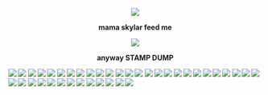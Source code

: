 
<p align="center" width="100%">
   <img src="https://komarev.com/ghpvc/?username=NxAou&style=for-the-badge&label=✧✦&color=592436"> 
<p align="center" 
 <p align="center"><strong> mama skylar feed me
</p>
     <p align="center" width="1000">
    <img src="https://github.com/user-attachments/assets/6fe82463-6aa7-446e-a9d1-513f786b497f" > 
     </p>
    <p align="center"><strong> anyway STAMP DUMP  
    </p>

<img src="https://64.media.tumblr.com/17e7f51e27c14f4360739a4113306e51/473928ea48888009-16/s100x200/4a5cf44a6826e8a31ad60bdfcd9598dac73eddeb.jpg"> <img src="https://64.media.tumblr.com/c50bdf29db30a11b145ffa82f191ed31/3c74d06b377fdc9b-b2/s100x200/97fb2bb90fb707f0ff36f7031c8c90c3a2a1a675.pnj"> <img src="https://64.media.tumblr.com/96e69a036b4c2e84a464fe9ad41ae495/6f072ea04e7b6c72-db/s100x200/2fc6d547fa9d516036636e8c3a2b57b88f892f0e.gifv"> <img src="https://64.media.tumblr.com/a8005009908fe11ec7e3719a8c7ad9c0/6f072ea04e7b6c72-72/s100x200/74e388ab76e58e3220239ac9df751f21e47ccc8a.pnj"> <img src="https://64.media.tumblr.com/e671d51ec0316ca5ccdd5eb33f43ac69/bfaaeb60d3ffc0b4-ce/s100x200/3b5a30841a3e30268f59438628594ee3c7fd404c.gifv"> <img src="https://64.media.tumblr.com/fa75183abec55513e7d215a201c94b2d/a5b6896041f0ab1d-d8/s100x200/601f887f57011c1b9236aa9205a1655128456ad7.webp"> <img src="https://64.media.tumblr.com/74b6c082dc00736ae88686e8ffd61729/a5b6896041f0ab1d-ea/s100x200/22f51308d5939091dca523bb691cdbaa54b983ef.pnj"> <img src="https://64.media.tumblr.com/362623bd82d973eaf290c96d6127084e/fddcf9c041d8da0a-81/s100x200/04d9340ea25b7b2998fecd9847f0085c0f526643.pnj"> <img src="https://64.media.tumblr.com/ef32b8095349f3641fd1cc035529af85/cae7cabe6833fef0-c6/s100x200/3d42806d52e8f367552fa52651cbf746178a9674.pnj"> <img src="https://64.media.tumblr.com/da3bbcd4f58be5d6ae6c4516800a06c5/cf90d1c710160785-17/s100x200/f023f1c2a87eec12264afe0a4eec0e62e996df37.gifv"> <img src="https://64.media.tumblr.com/8799dd967b05d6d25073496ada2dcee6/7fd8de99c27e763a-fc/s100x200/a7bb7effcc93fe312a39d4878981617c455f008f.gifv"> <img src="https://64.media.tumblr.com/7c50c76b674d3dc94e6571914f94e42c/79db89ea4dd40b8f-3d/s100x200/03cd156492dc53a5dc66b6699e3df2265216700f.pnj"> <img src="https://64.media.tumblr.com/d716c185a002c4be3769512be1b77d34/c91e8a21ee867eef-46/s100x200/82af7639d0e4846729a84db889d49e882fedebba.gifv"> <img src="https://64.media.tumblr.com/9d6883f1c00aa537aa2973c20d64a779/034993dfbfe64466-75/s100x200/6b54e8509eff0a8ee82cc6e3d5643c6cf568a263.pnj"> <img src="https://64.media.tumblr.com/0cb44bb2d7d33c07153149aa18c243d3/034993dfbfe64466-8c/s100x200/8dc2de6dd7922cbf2e74d27c752e9b3a44cff458.jpg"> <img src="https://64.media.tumblr.com/8db257366fc8585c17164cf803edc194/034993dfbfe64466-52/s100x200/f6b6de096b467c175c06e26ec32437a079c15aa8.jpg"> <img src="https://64.media.tumblr.com/3428af2b5c02b45517fd795c6d69e00c/1172a51b22131685-80/s100x200/c1b10e2ad6304debcb0077685052f4a8b9b2855b.gifv"> <img src="https://64.media.tumblr.com/19d4422467fb3b1186696f48451e7558/1172a51b22131685-85/s100x200/db2964da99a18d047d6a352e372a74e164387a83.gifv"> <img src="https://64.media.tumblr.com/7f4a9d084ca06dc43fabb3b9e724d1e1/1172a51b22131685-2a/s100x200/bde3d651ba7a59231edb052bce9ce25563f2cc70.pnj"> <img src="https://64.media.tumblr.com/7f7ef4b2c436024427dfcf052111ac2b/1172a51b22131685-70/s100x200/7e11c14e56ac52c128c1f67eb5663faa69eab8f2.pnj"> <img src="https://64.media.tumblr.com/379b03784dcb920a47936107678aecf6/d707fae9335da723-b8/s100x200/021e5696598de5e355f07e365223d9720797f44c.pnj"> <img src="https://64.media.tumblr.com/2c8913ba8b6c2e776e24afddca5b13c6/5ac7c5d6f23cab0a-f2/s100x200/c8fba7430276ca76da7e75ce9058e35a1c57d49a.gifv"> <img src="https://64.media.tumblr.com/2be8f901a7799c9001fc9783007f1f2b/4d34e0a2df867355-f6/s100x200/a101fbb3655ac55382cc619de1e15900ea6270df.gifv"> <img src="https://64.media.tumblr.com/5d38fc5b8cd2d8e0f252f10efb76d1ad/b9fa967118b999fa-3f/s100x200/adc7450baad4aa488c3bca60d7d70dc6abea7920.pnj"> <img src="https://64.media.tumblr.com/077423f50fd8c73dd96f4a6065cc2119/c4323b9fc910bae1-fb/s100x200/7ad8775b30cf87a1a2d24d3256531e6dc918b362.gifv"> <img src="https://64.media.tumblr.com/5d6e5db1972d10fb7d4707c72ead9dd0/e5e999bb453b6265-1e/s100x200/a36e9490870cc4b6107214ab83a822d376f4ef83.gifv"> <img src="https://64.media.tumblr.com/f310501fa5d81f10f3121e89910a92c9/d77823ffd65a1ac8-c1/s100x200/bc0996fb532d89e3d932ff6484c2b65cb532e7ae.gifv"> <img src="https://64.media.tumblr.com/a2ca8e52e236ea29126fcae94aeaf523/04a9620f8b93f225-16/s100x200/3f40400a9157cca557f6ddc73c35894ef20c271a.gifv"> <img src="https://64.media.tumblr.com/8f5a5a18963e536b2443671f031e0cbe/8ad6b1a7b2bb0f95-85/s100x200/d7c2ac00fb0832a84b74c8e4b20c01c3ed5552d7.gifv"> <img src="https://64.media.tumblr.com/a04c5e1aa127c633168d70ada1722a90/dc4e169511967bbd-b2/s100x200/9691a6876b160365563247a1b291b075175d5938.pnj"> <img src="https://64.media.tumblr.com/6b6d39625c3a4ca5cb5bbd5f04c69141/aaf617bf71cc7ba7-68/s100x200/17ec4e7177884725807807143407409fe8e5d78c.jpg"> <img src="https://64.media.tumblr.com/e324f48e407d0fd54656cd36198f7ead/695369241b0b852b-46/s100x200/0455504c726435d5f74cb5a67ad4ee588d8702b3.pnj"> <img src="https://64.media.tumblr.com/4831fafef6f1a4f4cb490802d9e342ed/3584347fce5c9308-da/s100x200/c97a5512907ef5c08a239c84d38c7f0fc6150646.jpg"> <img src="https://64.media.tumblr.com/ca04d240be06a9b8f3b009dd844830f7/5e5d02f1f6821b09-77/s100x200/a428642db59e167538c1623b067c55e2a6a34ba2.pnj"> <img src="https://64.media.tumblr.com/2b6bcd6d26c858e3856f6a7f6d04af1c/aa233c22e409450d-6e/s100x200/55488892e60fa34aa518b11f90744cd2b256d107.gifv"> <img src="https://64.media.tumblr.com/52e99cc31983aa1fae9bf8327256a346/e070ee83fc8c791d-b4/s100x200/fca57632ac7013c5d76fd3842d117b3a89b5d75d.pnj"> <img src="https://64.media.tumblr.com/a47ee3bb8617be898657c9aa2e902727/75d16fe9c791f293-b0/s100x200/99e3b2761fd4de98c787dc61189e6178259bc9c8.gifv"> <img src="https://64.media.tumblr.com/aecd3ceee191ae3c4c57cbb6fd9f5b91/3929f5ece1796d55-88/s100x200/77ead375136d901cfad8612241bf69ba2c115d97.gifv"> <img src="https://64.media.tumblr.com/6ca7a603228e190d0c60da26f46958dc/a85442fc476b50b1-61/s100x200/2bd918779db19aa024a4c9564c5d8b1f797ca819.pnj">









